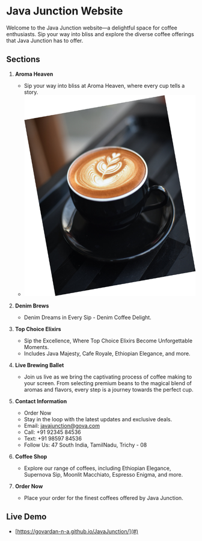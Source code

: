 # Java Junction Website

Welcome to the Java Junction website—a delightful space for coffee enthusiasts. Sip your way into bliss and explore the diverse coffee offerings that Java Junction has to offer.

## Sections

1. **Aroma Heaven**
   - Sip your way into bliss at Aroma Heaven, where every cup tells a story.
   - ![Aroma Heaven](images/../assets/images/67262aad-65b6-4758-bf97-aef29e3880bb.png)


2. **Denim Brews**
   - Denim Dreams in Every Sip - Denim Coffee Delight.

3. **Top Choice Elixirs**
   - Sip the Excellence, Where Top Choice Elixirs Become Unforgettable Moments.
   - Includes Java Majesty, Cafe Royale, Ethiopian Elegance, and more.

4. **Live Brewing Ballet**
   - Join us live as we bring the captivating process of coffee making to your screen. From selecting premium beans to the magical blend of aromas and flavors, every step is a journey towards the perfect cup.

5. **Contact Information**
   - Order Now
   - Stay in the loop with the latest updates and exclusive deals.
   - Email: javajunction@gova.com
   - Call: +91 92345 84536
   - Text: +91 98597 84536
   - Follow Us: 47 South India, TamilNadu, Trichy - 08

6. **Coffee Shop**
   - Explore our range of coffees, including Ethiopian Elegance, Supernova Sip, Moonlit Macchiato, Espresso Enigma, and more.

7. **Order Now**
   - Place your order for the finest coffees offered by Java Junction.

## Live Demo
   - [https://govardan-n-a.github.io/JavaJunction/](#)



